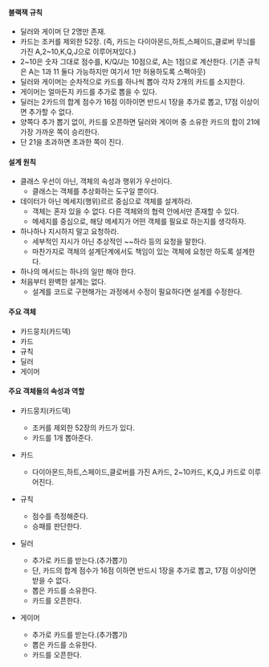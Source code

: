 #### 블랙잭 규칙
- 딜러와 게이머 단 2명만 존재.
- 카드는 조커를 제외한 52장. (즉, 카드는 다이아몬드,하트,스페이드,클로버 무늬를 가진
A,2~10,K,Q,J으로 이루어져있다.)
- 2~10은 숫자 그대로 점수를, K/Q/J는 10점으로, A는 1점으로 계산한다.
(기존 규칙은 A는 1과 11 둘다 가능하지만 여기서 1만 허용하도록 스펙아웃)
- 딜러와 게이머는 순차적으로 카드를 하나씩 뽑아 각자 2개의 카드를 소지한다.
- 게이머는 얼마든지 카드를 추가로 뽑을 수 있다.
- 딜러는 2카드의 합계 점수가 16점 이하이면 반드시 1장을 추가로 뽑고, 17점 이상이면 추가할 수 없다.
- 양쪽다 추가 뽑기 없이, 카드를 오픈하면 딜러와 게이머 중 소유한 카드의 합이 21에 가장 가까운 쪽이 승리한다.
- 단 21을 초과하면 초과한 쪽이 진다.

#### 설계 원칙
- 클래스 우선이 아닌, 객체의 속성과 행위가 우선이다.
  - 클래스는 객체를 추상화하는 도구일 뿐이다.
- 데이터가 아닌 메세지(행위)르르 중심으로 객체를 설계하라.
  - 객체는 혼자 있을 수 없다. 다른 객체와의 협력 안에서만 존재할 수 있다.
  - 메세지를 중심으로, 해당 메세지가 어떤 객체를 필요로 하는지를 생각하자.
- 하나하나 지시하지 말고 요청하라.
  - 세부적인 지시가 아닌 추상적인 ~~하라 등의 요청을 말한다.
  - 마찬가지로 객체의 설계단계에서도 책임이 있는 객체에 요청만 하도록 설계한다.
- 하나의 메서드는 하나의 일만 해야 한다.
- 처음부터 완벽한 설계는 없다.
  - 설계를 코드로 구현해가는 과정에서 수정이 필요하다면 설계를 수정한다.
  
#### 주요 객체
- 카드뭉치(카드덱)
- 카드
- 규칙
- 딜러
- 게이머

#### 주요 객체들의 속성과 역할
- 카드뭉치(카드덱)
  - 조커를 제외한 52장의 카드가 있다.
  - 카드를 1개 뽑아준다.

- 카드
  - 다이아몬드,하트,스페이드,클로버를 가진 A카드, 2~10카드, K,Q,J 카드로 이루어진다.

- 규칙
  - 점수를 측정해준다.
  - 승패를 판단한다.

- 딜러
  - 추가로 카드를 받는다.(추가뽑기)
  - 단, 카드의 합계 점수가 16점 이하면 반드시 1장을 추가로 뽑고, 17점 이상이면 받을 수 없다.
  - 뽑은 카드를 소유한다.
  - 카드를 오픈한다.

- 게이머
  - 추가로 카드를 받는다.(추가뽑기)
  - 뽑은 카드를 소유한다.
  - 카드를 오픈한다.
